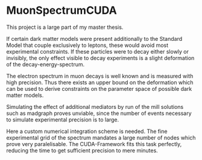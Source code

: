 # MuonSpectrumCUDA

This project is a large part of my master thesis. 

If certain dark matter models were present additionally to the Standard
Model that couple exclusively to leptons, these would avoid most
experimental constraints. If these particles were to decay either slowly
or invisibly, the only effect visible to decay experiments is a slight
deformation of the decay-energy-spectrum.

The electron spectrum in muon decays is well known and is measured with
high precision. Thus there exists an upper bound on the deformation which 
can be used to derive constraints on the parameter space of possible dark
matter models.

Simulating the effect of additional mediators by run of the mill solutions
such as madgraph proves unviable, since the number of events necessary to 
simulate experimental precision is to large. 

Here a custom numerical integration scheme is needed. The fine experimental
grid of the spectrum mandates a large number of nodes which prove
very paralelisable. The CUDA-Framework fits this task perfectly, reducing the
time to get sufficient precision to mere minutes.
